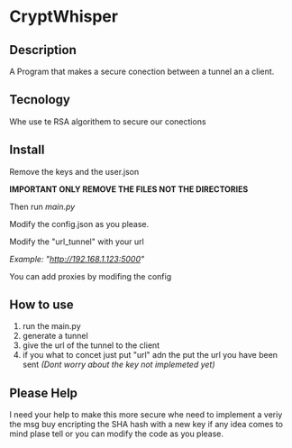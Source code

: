# CryptWhisper
## Description
A Program that makes a secure conection between a tunnel an a client.
## Tecnology
Whe use te RSA algorithem to secure our conections
## Install
Remove the keys and the user.json

**IMPORTANT ONLY REMOVE THE FILES NOT THE DIRECTORIES**

Then run *main.py*

Modify the config.json as you please.

Modify the "url_tunnel" with your url 

*Example: "http://192.168.1.123:5000"*

You can add proxies by modifing the config
## How to use
1. run the main.py
2. generate a tunnel
3. give the url of the tunnel to the client
4. if you what to concet just put "url" adn the put the url you have been sent
*(Dont worry about the key not implemeted yet)*
## Please Help
I need your help to make this more secure
whe need to implement a veriy the msg buy encripting the SHA hash with a new key
if any idea comes to mind plase tell or you can modify the code as you please.
